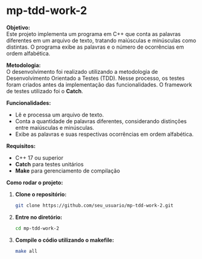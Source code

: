 # mp-tdd-work-2

**Objetivo:**  
Este projeto implementa um programa em C++ que conta as palavras diferentes em um arquivo de texto, tratando maiúsculas e minúsculas como distintas. O programa exibe as palavras e o número de ocorrências em ordem alfabética.

**Metodologia:**  
O desenvolvimento foi realizado utilizando a metodologia de Desenvolvimento Orientado a Testes (TDD). Nesse processo, os testes foram criados antes da implementação das funcionalidades. O framework de testes utilizado foi o **Catch**.

**Funcionalidades:**  
- Lê e processa um arquivo de texto.
- Conta a quantidade de palavras diferentes, considerando distinções entre maiúsculas e minúsculas.
- Exibe as palavras e suas respectivas ocorrências em ordem alfabética.

**Requisitos:**
- C++ 17 ou superior
- **Catch** para testes unitários
- **Make** para gerenciamento de compilação

**Como rodar o projeto:**

1. **Clone o repositório:**
   ```bash
   git clone https://github.com/seu_usuario/mp-tdd-work-2.git
   ```
2. **Entre no diretório:**
   ```bash
   cd mp-tdd-work-2
   ```
3. **Compile o códio utilizando o makefile:**
   ```bash
   make all
   ```
   